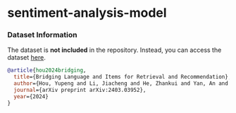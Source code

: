 # sentiment-analysis-model


### Dataset Information
The dataset is **not included** in the repository. Instead, you can access the dataset [here](https://amazon-reviews-2023.github.io/main.html).

```bibtex
@article{hou2024bridging,
  title={Bridging Language and Items for Retrieval and Recommendation},
  author={Hou, Yupeng and Li, Jiacheng and He, Zhankui and Yan, An and Chen, Xiusi and McAuley, Julian},
  journal={arXiv preprint arXiv:2403.03952},
  year={2024}
}
```
